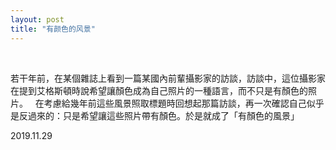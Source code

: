```yaml
---
layout: post
title: "有颜色的风景"
---
```


  
&nbsp;
&nbsp;

若干年前，在某個雜誌上看到一篇某國內前輩攝影家的訪談，訪談中，這位攝影家在提到艾格斯頓時說希望讓顏色成為自己照片的一種語言，而不只是有顏色的照片。
&nbsp;
在考慮給幾年前這些風景照取標題時回想起那篇訪談，再一次確認自己似乎是反過來的：只是希望讓這些照片帶有顏色。於是就成了「有顏色的風景」

2019.11.29